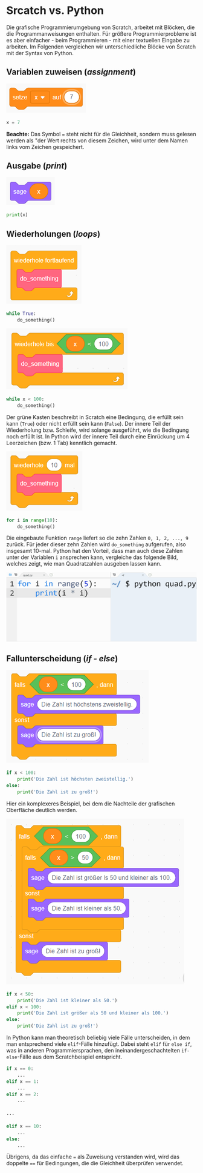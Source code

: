 # Srcatch vs. Python

Die grafische Programmierumgebung von Scratch, arbeitet mit Blöcken, die die Programmanweisungen enthalten. Für größere Programmierprobleme ist es aber einfacher - beim Programmieren - mit einer textuellen Eingabe zu arbeiten. Im Folgenden vergleichen wir unterschiedliche Blöcke von Scratch mit der Syntax von Python.

## Variablen zuweisen (*assignment*)

![Variable zuweisen](assignment.png)

```python
x = 7
```

**Beachte:** Das Symbol `=` steht nicht für die Gleichheit, sondern muss gelesen werden als "der Wert rechts von diesem Zeichen, wird unter dem Namen links vom Zeichen gespeichert.

## Ausgabe (*print*)

![print](print.png)

```python
print(x)
```

## Wiederholungen (*loops*)

![while true](whiletrue.png)

```python
while True:
    do_something()
```

![while](while.png)

```python
while x < 100:
    do_something()
```

Der grüne Kasten beschreibt in Scratch eine Bedingung, die erfüllt sein kann (`True`) oder nicht erfüllt sein kann (`False`). Der innere Teil der Wiederholung bzw. Schleife, wird solange ausgeführt, wie die Bedingung noch erfüllt ist. In Python wird der innere Teil durch eine Einrückung um 4 Leerzeichen (bzw. 1 Tab) kenntlich gemacht.

![for](for.png)

```python
for i in range(10):
    do_something()
```

Die eingebaute Funktion `range` liefert so die zehn Zahlen `0, 1, 2, ..., 9` zurück. Für jeder dieser zehn Zahlen wird `do_something` aufgerufen, also insgesamt 10-mal. Python hat den Vorteil, dass man auch diese Zahlen unter der Variablen `i` ansprechen kann, vergleiche das folgende Bild, welches zeigt, wie man Quadratzahlen ausgeben lassen kann.

![quadratic](quad.gif)

## Fallunterscheidung (*if - else*)

![if elif else](ifelse.png)

```python
if x < 100:
    print('Die Zahl ist höchsten zweistellig.')
else:
    print('Die Zahl ist zu groß!')
```

Hier ein komplexeres Beispiel, bei dem die Nachteile der grafischen Oberfläche deutlich werden.

![if-elif-else](ifelifelse.png)

```python
if x < 50:
    print('Die Zahl ist kleiner als 50.')
elif x < 100:
    print('Die Zahl ist größer als 50 und kleiner als 100.')
else:
    print('Die Zahl ist zu groß!')
```

In Python kann man theoretisch beliebig viele Fälle unterscheiden, in dem man entsprechend viele `elif`-Fälle hinzufügt. Dabei steht `elif` für `else if`, was in anderen Programmiersprachen, den ineinandergeschachtelten `if-else`-Fälle aus dem Scratchbeispiel entspricht.

```python
if x == 0:
    ...
elif x == 1:
    ...
elif x == 2:
    ...

...

elif x == 10:
    ...
else:
    ...
```

Übrigens, da das einfache `=` als Zuweisung verstanden wird, wird das doppelte `==` für Bedingungen, die die Gleichheit überprüfen verwendet.